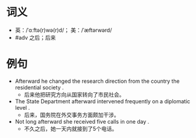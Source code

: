 # 词义
- 英：/ˈɑːftə(r)wə(r)d/； 美：/ˈæftərwərd/
- #adv 之后；后来
# 例句
- Afterward he changed the research direction from the country the residential society .
	- 后来他把研究方向从国家转向了市民社会。
- The State Department afterward intervened frequently on a diplomatic level .
	- 后来，国务院在外交事务方面颇加干涉。
- Not long afterward she received five calls in one day .
	- 不久之后，她一天内就接到了5个电话。
